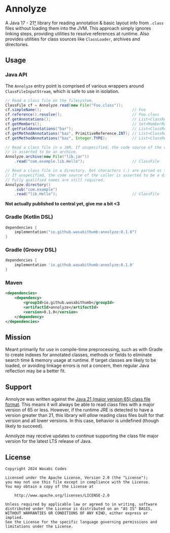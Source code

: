 # Annolyze
A Java 17 - 21[†](#support) library for reading annotation & basic layout info from ``.class`` files without loading them into the JVM. This approach simply ignores linking steps, providing utilities to resolve references at runtime.
Also provides utilities for class sources like ``ClassLoader``, archives and directories.

## Usage
### Java API
The ``Annolyze`` entry point is comprised of various wrappers around ``ClassFileInputStream``, which is safe to use in isolation.
```java
// Read a class file on the filesystem.
ClassFile cf = Annolyze.read(new File("Foo.class"));
cf.simpleName();                                        // Foo
cf.reference().resolve();                               // Foo.class
cf.getAnnotations();                                    // List<ClassReference>
cf.getMembers();                                        // Set<MemberReference<?>>
cf.getFieldAnnotations("bar");                          // List<ClassReference>
cf.getMethodAnnotations("baz", PrimitiveReference.INT); // List<ClassReference>
cf.getMethodAnnotations("baz", Integer.TYPE);           // List<ClassReference>

// Read a class file in a JAR. If unspecified, the code source of the caller
// is asserted to be an archive.
Annolyze.archive(new File("lib.jar"))
    .read("com.example.lib.Hello");                     // ClassFile

// Read a class file in a directory. Dot characters (.) are parsed as file separators.
// If unspecified, the code source of the caller is asserted to be a directory.
// Fully qualified names are still required.
Annolyze.directory()
    .sub("com.example")
    .read("lib.Hello");                                 // ClassFile
```

**Not actually published to central yet, give me a bit <3**

### Gradle (Kotlin DSL)
```kotlin
dependencies {
    implementation("io.github.wasabithumb:annolyze:0.1.0")
}
```

### Gradle (Groovy DSL)
```groovy
dependencies {
    implementation 'io.github.wasabithumb:annolyze:0.1.0'
}
```

### Maven
```xml
<dependencies>
    <dependency>
        <groupId>io.github.wasabithumb</groupId>
        <artifactId>annolyze</artifactId>
        <version>0.1.0</version>
    </dependency>
</dependencies>
```

## Mission
Meant primarily for use in compile-time preprocessing, such as with Gradle to create indexes for annotated classes,
methods or fields to eliminate search time & memory usage at runtime. If target classes are likely to be loaded, or
avoiding linkage errors is not a concern, then regular Java reflection may be a better fit.

## Support
Annolyze was written against the [Java 21 (major version 65) class file format](https://docs.oracle.com/javase/specs/jvms/se21/html/jvms-4.html). This means it will always be able to read class files with a major version of 65 or less. However, if the
runtime JRE is detected to have a version greater than 21, this library will *allow* reading class files built for that
version and all lower versions. In this case, behavior is undefined (though likely to succeed).

Annolyze may receive updates to continue supporting the class file major version for the latest LTS release of Java.

## License
```
Copyright 2024 Wasabi Codes

Licensed under the Apache License, Version 2.0 (the "License");
you may not use this file except in compliance with the License.
You may obtain a copy of the License at

    http://www.apache.org/licenses/LICENSE-2.0

Unless required by applicable law or agreed to in writing, software
distributed under the License is distributed on an "AS IS" BASIS,
WITHOUT WARRANTIES OR CONDITIONS OF ANY KIND, either express or implied.
See the License for the specific language governing permissions and
limitations under the License.
```